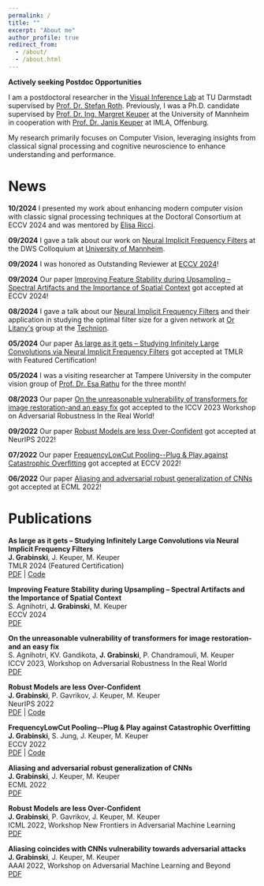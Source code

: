 ```yaml
---
permalink: /
title: ""
excerpt: "About me"
author_profile: true
redirect_from: 
  - /about/
  - /about.html
---
```


**Actively seeking Postdoc Opportunities**

I am a postdoctoral researcher in the [Visual Inference Lab](https://www.visinf.tu-darmstadt.de/visual_inference/index.en.jsp) at TU Darmstadt supervised by [Prof. Dr. Stefan Roth](https://www.visinf.tu-darmstadt.de/visual_inference/people_vi/stefan_roth.en.jsp).
Previously, I was a Ph.D. candidate supervised by [Prof. Dr. Ing. Margret Keuper](https://www.uni-mannheim.de/dws/people/professors/prof-dr-ing-margret-keuper/) at the University of Mannheim in cooperation with [Prof. Dr. Janis Keuper](https://imla.hs-offenburg.de/janis-keuper/) at IMLA, Offenburg.

My research primarily focuses on Computer Vision, leveraging insights from classical signal processing and cognitive neuroscience to enhance understanding and performance.


News
======
**10/2024** I presented my work about enhancing modern computer vision with classic signal processing techniques at the Doctoral Consortium at ECCV 2024 and was mentored by [Elisa Ricci](https://eliricci.eu/).

**09/2024** I gave a talk about our work on [Neural Implicit Frequency Filters](https://openreview.net/forum?id=xRy1YRcHWj) at the DWS Colloquium at [University of Mannheim](https://www.uni-mannheim.de/dws/).

**09/2024** I was honored as Outstanding Reviewer at [ECCV 2024](https://eccv.ecva.net/Conferences/2024/Reviewers#all-outstanding-reviewers)!

**09/2024** Our paper [Improving Feature Stability during Upsampling – Spectral Artifacts and the Importance of Spatial Context](https://www.ecva.net/papers/eccv_2024/papers_ECCV/papers/07582.pdf) got accepted at ECCV 2024!

**08/2024** I gave a talk about our [Neural Implicit Frequency Filters](https://openreview.net/forum?id=xRy1YRcHWj) and their application in studying the optimal filter size for a given network at [Or Litany's](https://orlitany.github.io/) group at the [Technion](https://www.cs.technion.ac.il/people/faculty/#:~:text=of%20visual%20tasks.-,Or%20Litany,-Senior%20Lecturer).

**05/2024**
Our paper [As large as it gets – Studying Infinitely Large Convolutions via Neural Implicit Frequency Filters](https://openreview.net/forum?id=xRy1YRcHWj) got accepted at TMLR with Featured Certification!

**05/2024** I was a visiting researcher at Tampere University in the computer vision group of [Prof. Dr. Esa Rathu](https://esa.rahtu.fi/) for the three month!

**08/2023** Our paper [On the unreasonable vulnerability of transformers for image restoration-and an easy fix](https://openaccess.thecvf.com/content/ICCV2023W/AROW/papers/Agnihotri_On_the_Unreasonable_Vulnerability_of_Transformers_for_Image_Restoration_-_ICCVW_2023_paper.pdf) got accepted to the ICCV 2023 Workshop on Adversarial Robustness In the Real World!

**09/2022** Our paper [Robust Models are less Over-Confident](https://www.ecva.net/papers/eccv_2022/papers_ECCV/papers/136740036.pdf) got accepted at NeurIPS 2022!

**07/2022** Our paper [FrequencyLowCut Pooling--Plug & Play against Catastrophic Overfitting](https://www.ecva.net/papers/eccv_2022/papers_ECCV/papers/136740036.pdf) got accepted at ECCV 2022!

**06/2022** Our paper [Aliasing and adversarial robust generalization of CNNs](https://link.springer.com/article/10.1007/s10994-022-06222-8) got accepted at ECML 2022!



Publications
======

**As large as it gets – Studying Infinitely Large Convolutions via Neural Implicit Frequency Filters**  
**J. Grabinski**, J. Keuper, M. Keuper   
TMLR 2024 (Featured Certification)     
[PDF](https://openreview.net/forum?id=xRy1YRcHWj) | [Code](https://github.com/GeJulia/NIFF)

**Improving Feature Stability during Upsampling – Spectral Artifacts and the Importance of Spatial Context**   
S. Agnihotri, **J. Grabinski**, M. Keuper   
ECCV 2024   
[PDF](https://www.ecva.net/papers/eccv_2024/papers_ECCV/papers/07582.pdf)

**On the unreasonable vulnerability of transformers for image restoration-and an easy fix**   
S. Agnihotri, KV. Gandikota, **J. Grabinski**, P. Chandramouli, M. Keuper   
ICCV 2023, Workshop on Adversarial Robustness In the Real World   
[PDF](https://openaccess.thecvf.com/content/ICCV2023W/AROW/papers/Agnihotri_On_the_Unreasonable_Vulnerability_of_Transformers_for_Image_Restoration_-_ICCVW_2023_paper.pdf)

**Robust Models are less Over-Confident**  
**J. Grabinski**, P. Gavrikov, J. Keuper, M. Keuper    
NeurIPS 2022  
[PDF](https://openreview.net/forum?id=5K3uopkizS) | [Code](https://github.com/GeJulia/robustness_confidences_evaluation)

**FrequencyLowCut Pooling--Plug & Play against Catastrophic Overfitting**  
**J. Grabinski**, S. Jung, J. Keuper, M. Keuper    
ECCV 2022  
[PDF](https://www.ecva.net/papers/eccv_2022/papers_ECCV/papers/136740036.pdf) | [Code](https://github.com/GeJulia/flc_pooling)

**Aliasing and adversarial robust generalization of CNNs**  
**J. Grabinski**, J. Keuper, M. Keuper    
ECML 2022  
[PDF](https://link.springer.com/article/10.1007/s10994-022-06222-8) 

**Robust Models are less Over-Confident**  
**J. Grabinski**, P. Gavrikov, J. Keuper, M. Keuper    
ICML 2022, Workshop New Frontiers in Adversarial Machine Learning   
[PDF](https://arxiv.org/pdf/2210.05938.pdf) 

**Aliasing coincides with CNNs vulnerability towards adversarial attacks**  
**J. Grabinski**, J. Keuper, M. Keuper    
AAAI 2022, Workshop on Adversarial Machine Learning and Beyond    
[PDF](https://openreview.net/forum?id=vKc1mLxBebP) 



